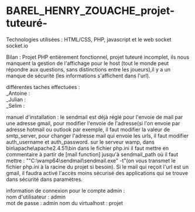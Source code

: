 # BAREL_HENRY_ZOUACHE_projet-tuteuré-

Technologies utilisées : HTML/CSS, PHP, javascript et le web socket socket.io

 	
Bilan : Projet PHP entièrement fonctionnel, projet tuteuré incomplet, ils nous manquent la gestion de l'affichage pour le host (tout le monde peut répondre aux questions, sans distinctions entre les joueurs),il y a un manque de sécurité (les informations s'affichent dans l'url).

différentes taches effectuées : 
<br />_Antoine : 
<br />_Julian : 
<br />_Selim :  


manuel d'installation : le sendmail est déjà réglé pour l'envoie de mail par une adresse gmail, pour modifier l'envoie de l'adresse(si l'on envoie par adresse hotmail ou outlook par exemple, il faut modifier la valeur de smtp_server, pour changer l'adresse mail qui envoie les urls, il faut modifier auth_username et auth_password. 
sur le serveur wamp, dans bin\apache\apache2.4.51\bin dans le fichier php.ini il faut mettre en commentaire à partir de [mail function] jusqu'à sendmail_path où il faut mettre : "\"C:\wamp64\sendmail\sendmail.exe\" -t"(on vous transmet le fichier php.ini à la racine du projet si besoin).
Si le mail qui reçoit l'url est un gmail, il faudra activé l'accès moins sécurisé des applications qui se trouve dans sécurité dans paramètres. 

information de connexion pour le compte admin :
<br />nom d'utilisateur : admin 
<br />mot de passe : admin 
nom du virtualhost : projet 
